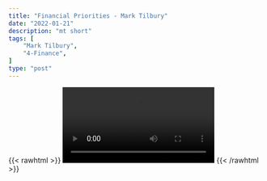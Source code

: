 ```yaml
---
title: "Financial Priorities - Mark Tilbury"
date: "2022-01-21"
description: "mt short"
tags: [
    "Mark Tilbury",
    "4-Finance",
]
type: "post"
---
```

{{< rawhtml >}}
    <video width="auto" height="auto" controls>
        <source src="https://clips.dev00ps.com/Mark%20Tilbury/24hrs.mp4" type="video/mp4"> 
    </video>
{{< /rawhtml >}}